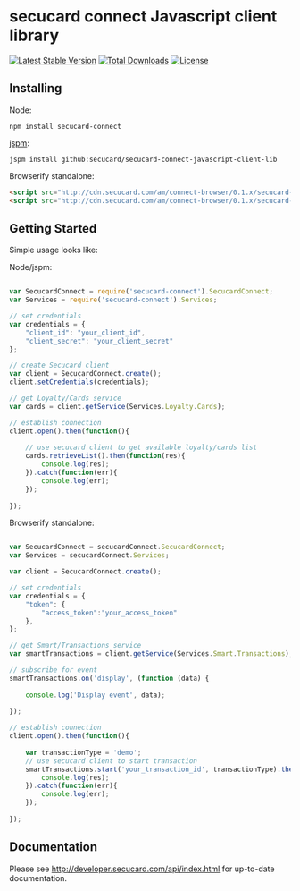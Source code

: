 # secucard connect Javascript client library

[![Latest Stable Version](https://poser.pugx.org/secucard/secucard-connect-javascript-client-lib/v/stable)](https://packagist.org/packages/secucard/secucard-connect-javascript-client-lib)
[![Total Downloads](https://poser.pugx.org/secucard/secucard-connect-javascript-client-lib/downloads)](https://packagist.org/packages/secucard/secucard-connect-javascript-client-lib)
[![License](https://poser.pugx.org/secucard/secucard-connect-javascript-client-lib/license)](https://packagist.org/packages/secucard/secucard-connect-javascript-client-lib)


## Installing

Node:

```
npm install secucard-connect
```

[jspm](http://jspm.io/):

```
jspm install github:secucard/secucard-connect-javascript-client-lib 
```

Browserify standalone:

```html
<script src="http://cdn.secucard.com/am/connect-browser/0.1.x/secucard-connect.js"></script>
<script src="http://cdn.secucard.com/am/connect-browser/0.1.x/secucard-connect.min.js"></script>
```

## Getting Started

Simple usage looks like:

Node/jspm:

```javascript

var SecucardConnect = require('secucard-connect').SecucardConnect;
var Services = require('secucard-connect').Services;

// set credentials
var credentials = {
	"client_id": "your_client_id",
	"client_secret": "your_client_secret"
};

// create Secucard client
var client = SecucardConnect.create();
client.setCredentials(credentials);

// get Loyalty/Cards service
var cards = client.getService(Services.Loyalty.Cards);

// establish connection
client.open().then(function(){
	
	// use secucard client to get available loyalty/cards list
	cards.retrieveList().then(function(res){
		console.log(res);
	}).catch(function(err){
		console.log(err);
	});
	
});

```

Browserify standalone:

```javascript

var SecucardConnect = secucardConnect.SecucardConnect;
var Services = secucardConnect.Services;

var client = SecucardConnect.create();

// set credentials
var credentials = {
	"token": {
		"access_token":"your_access_token"
	},
};

// get Smart/Transactions service
var smartTransactions = client.getService(Services.Smart.Transactions);

// subscribe for event
smartTransactions.on('display', (function (data) {
	
	console.log('Display event', data);
	
});

// establish connection
client.open().then(function(){
	
	var transactionType = 'demo';
	// use secucard client to start transaction
	smartTransactions.start('your_transaction_id', transactionType).then(function(res){
		console.log(res);
	}).catch(function(err){
		console.log(err);
	});
	
});

```

## Documentation

Please see http://developer.secucard.com/api/index.html for up-to-date documentation.
